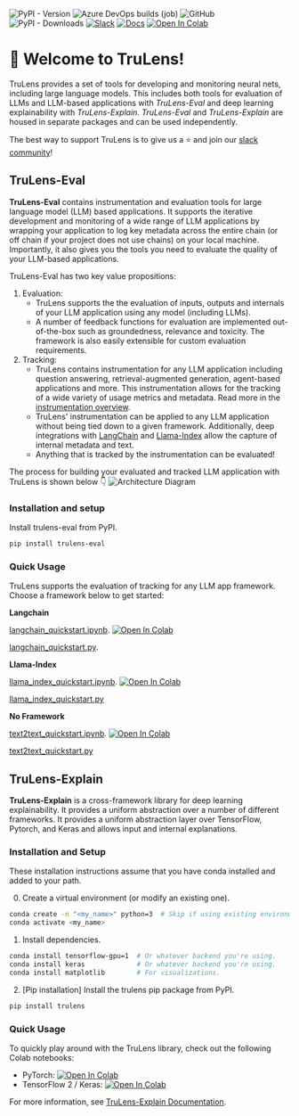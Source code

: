 ![PyPI - Version](https://img.shields.io/pypi/v/trulens_eval?label=trulens_eval&link=https%3A%2F%2Fpypi.org%2Fproject%2Ftrulens-eval%2F)
![Azure DevOps builds (job)](https://img.shields.io/azure-devops/build/truera/5a27f3d2-132d-40fc-9b0c-81abd1182f41/9)
![GitHub](https://img.shields.io/github/license/truera/trulens)
![PyPI - Downloads](https://img.shields.io/pypi/dm/trulens_eval)
[![Slack](https://img.shields.io/badge/slack-join-green?logo=slack)](https://communityinviter.com/apps/aiqualityforum/josh)
[![Docs](https://img.shields.io/badge/docs-trulens.org-blue)](https://www.trulens.org/welcome/)
[![Open In Colab](https://colab.research.google.com/assets/colab-badge.svg)](https://colab.research.google.com/github/truera/trulens/blob/releases/rc-trulens-eval-0.10.0/trulens_eval/examples/quickstart/colab/langchain_quickstart_colab.ipynb)

# 🦑 **Welcome to TruLens!**

TruLens provides a set of tools for developing and monitoring neural nets, including large language models. This includes both tools for evaluation of LLMs and LLM-based applications with *TruLens-Eval* and deep learning explainability with *TruLens-Explain*. *TruLens-Eval* and *TruLens-Explain* are housed in separate packages and can be used independently.

The best way to support TruLens is to give us a ⭐ and join our [slack community](https://communityinviter.com/apps/aiqualityforum/josh)!

## TruLens-Eval

**TruLens-Eval** contains instrumentation and evaluation tools for large language model (LLM) based applications. It supports the iterative development and monitoring of a wide range of LLM applications by wrapping your application to log key metadata across the entire chain (or off chain if your project does not use chains) on your local machine. Importantly, it also gives you the tools you need to evaluate the quality of your LLM-based applications.

TruLens-Eval has two key value propositions:

1. Evaluation:
    * TruLens supports the the evaluation of inputs, outputs and internals of your LLM application using any model (including LLMs). 
    * A number of feedback functions for evaluation are implemented out-of-the-box such as groundedness, relevance and toxicity. The framework is also easily extensible for custom evaluation requirements.
2. Tracking:
    * TruLens contains instrumentation for any LLM application including question answering, retrieval-augmented generation, agent-based applications and more. This instrumentation allows for the tracking of a wide variety of usage metrics and metadata. Read more in the [instrumentation overview](basic_instrumentation.ipynb).
    * TruLens' instrumentation can be applied to any LLM application without being tied down to a given framework. Additionally, deep integrations with [LangChain]() and [Llama-Index]() allow the capture of internal metadata and text.
    * Anything that is tracked by the instrumentation can be evaluated!

The process for building your evaluated and tracked LLM application with TruLens is shown below 👇
![Architecture Diagram](https://www.trulens.org/Assets/image/TruLens_Architecture.png)

### Installation and setup

Install trulens-eval from PyPI.

```bash
pip install trulens-eval
```

### Quick Usage

TruLens supports the evaluation of tracking for any LLM app framework. Choose a framework below to get started:

**Langchain**

[langchain_quickstart.ipynb](https://github.com/truera/trulens/blob/releases/rc-trulens-eval-0.15.0/trulens_eval/examples/quickstart/langchain_quickstart.ipynb).
[![Open In Colab](https://colab.research.google.com/assets/colab-badge.svg)](https://colab.research.google.com/github/truera/trulens/blob/releases/rc-trulens-eval-0.15.0/trulens_eval/examples/quickstart/colab/langchain_quickstart_colab.ipynb)

[langchain_quickstart.py](https://github.com/truera/trulens/blob/releases/rc-trulens-eval-0.15.0/trulens_eval/examples/quickstart/py_script_quickstarts/langchain_quickstart.py).

**Llama-Index**

[llama_index_quickstart.ipynb](https://github.com/truera/trulens/blob/releases/rc-trulens-eval-0.15.0/trulens_eval/examples/quickstart/llama_index_quickstart.ipynb).
[![Open In Colab](https://colab.research.google.com/assets/colab-badge.svg)](https://colab.research.google.com/github/truera/trulens/blob/releases/rc-trulens-eval-0.15.0/trulens_eval/examples/quickstart/colab/llama_index_quickstart_colab.ipynb)

[llama_index_quickstart.py](https://github.com/truera/trulens/blob/releases/rc-trulens-eval-0.15.0/trulens_eval/examples/quickstart/py_script_quickstarts/llama_index_quickstart.py)

**No Framework**

[text2text_quickstart.ipynb](https://github.com/truera/trulens/blob/releases/rc-trulens-eval-0.15.0/trulens_eval/examples/quickstart/text2text_quickstart.ipynb).
[![Open In Colab](https://colab.research.google.com/assets/colab-badge.svg)](https://colab.research.google.com/github/truera/trulens/blob/releases/rc-trulens-eval-0.15.0/trulens_eval/examples/quickstart/colab/text2text_quickstart_colab.ipynb)

[text2text_quickstart.py](https://github.com/truera/trulens/blob/releases/rc-trulens-eval-0.15.0/trulens_eval/examples/quickstart/py_script_quickstarts/text2text_quickstart.py)


## TruLens-Explain

**TruLens-Explain** is a cross-framework library for deep learning explainability. It provides a uniform abstraction over a number of different frameworks. It provides a uniform abstraction layer over TensorFlow, Pytorch, and Keras and allows input and internal explanations.

### Installation and Setup

These installation instructions assume that you have conda installed and added to your path.

0. Create a virtual environment (or modify an existing one).
```bash
conda create -n "<my_name>" python=3  # Skip if using existing environment.
conda activate <my_name>
```
 
1. Install dependencies.
```bash
conda install tensorflow-gpu=1  # Or whatever backend you're using.
conda install keras             # Or whatever backend you're using.
conda install matplotlib        # For visualizations.
```

2. [Pip installation] Install the trulens pip package from PyPI.
```bash
pip install trulens
```

### Quick Usage

To quickly play around with the TruLens library, check out the following Colab notebooks:

* PyTorch: [![Open In Colab](https://colab.research.google.com/assets/colab-badge.svg)](https://colab.research.google.com/drive/1n77IGrPDO2XpeIVo_LQW0gY78enV-tY9?usp=sharing)
* TensorFlow 2 / Keras: [![Open In Colab](https://colab.research.google.com/assets/colab-badge.svg)](https://colab.research.google.com/drive/1f-ETsdlppODJGQCdMXG-jmGmfyWyW2VD?usp=sharing)

For more information, see [TruLens-Explain Documentation](https://www.trulens.org/trulens_explain/quickstart/).
